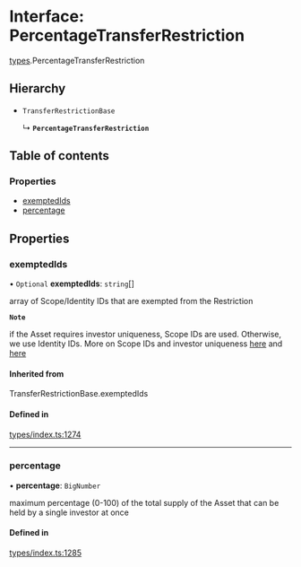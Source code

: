 # Interface: PercentageTransferRestriction

[types](../wiki/types).PercentageTransferRestriction

## Hierarchy

- `TransferRestrictionBase`

  ↳ **`PercentageTransferRestriction`**

## Table of contents

### Properties

- [exemptedIds](../wiki/types.PercentageTransferRestriction#exemptedids)
- [percentage](../wiki/types.PercentageTransferRestriction#percentage)

## Properties

### exemptedIds

• `Optional` **exemptedIds**: `string`[]

array of Scope/Identity IDs that are exempted from the Restriction

**`Note`**

 if the Asset requires investor uniqueness, Scope IDs are used. Otherwise, we use Identity IDs. More on Scope IDs and investor uniqueness
  [here](https://developers.polymesh.network/introduction/identity#polymesh-unique-identity-system-puis) and
  [here](https://developers.polymesh.network/polymesh-docs/primitives/confidential-identity)

#### Inherited from

TransferRestrictionBase.exemptedIds

#### Defined in

[types/index.ts:1274](https://github.com/PolymeshAssociation/polymesh-sdk/blob/31fdce23/src/types/index.ts#L1274)

___

### percentage

• **percentage**: `BigNumber`

maximum percentage (0-100) of the total supply of the Asset that can be held by a single investor at once

#### Defined in

[types/index.ts:1285](https://github.com/PolymeshAssociation/polymesh-sdk/blob/31fdce23/src/types/index.ts#L1285)
